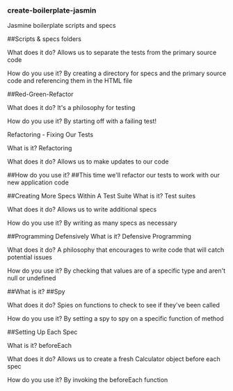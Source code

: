 ### create-boilerplate-jasmin
Jasmine boilerplate scripts and specs

##Scripts & specs folders
 
What does it do?
Allows us to separate the tests from the primary source code
 
How do you use it?
By creating a directory for specs and the primary source code and referencing them in the HTML file

##Red-Green-Refactor
 
What does it do?
It's a philosophy for testing
 
How do you use it?
By starting off with a failing test!

Refactoring - Fixing Our Tests 
 
What is it?
Refactoring
 
What does it do?
Allows us to make updates to our code
 
##How do you use it?
##This time we'll refactor our tests to work with our new application code

##Creating More Specs Within A Test Suite 
What is it?
Test suites
 
What does it do?
Allows us to write additional specs
 
How do you use it?
By writing as many specs as necessary

##Programming Defensively 
What is it?
Defensive Programming
 
What does it do?
A philosophy that encourages to write code that will catch potential issues
 
How do you use it?
By checking that values are of a specific type and aren't null or undefined

##What is it?
##Spy
 
What does it do?
Spies on functions to check to see if they've been called
 
How do you use it?
By setting a spy to spy on a specific function of method

##Setting Up Each Spec 
 
What is it?
beforeEach
 
What does it do?
Allows us to create a fresh Calculator object before each spec
 
How do you use it?
By invoking the beforeEach function
